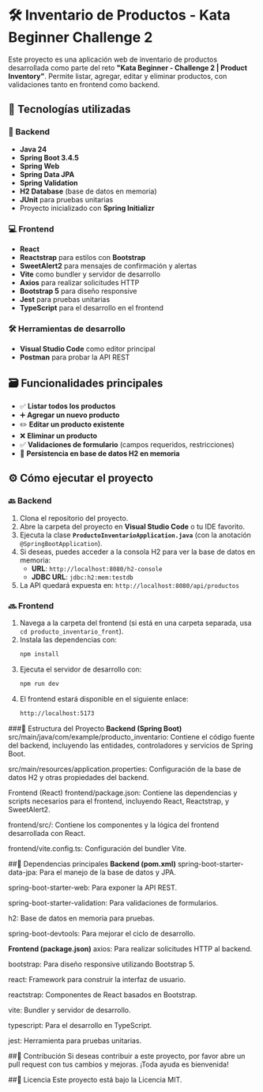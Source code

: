 # 🛠️ Inventario de Productos - Kata Beginner Challenge 2

Este proyecto es una aplicación web de inventario de productos desarrollada como parte del reto **"Kata Beginner - Challenge 2 | Product Inventory"**. Permite listar, agregar, editar y eliminar productos, con validaciones tanto en frontend como backend.

## 🚀 Tecnologías utilizadas

### 🔧 Backend
- **Java 24**
- **Spring Boot 3.4.5**
- **Spring Web**
- **Spring Data JPA**
- **Spring Validation**
- **H2 Database** (base de datos en memoria)
- **JUnit** para pruebas unitarias
- Proyecto inicializado con **Spring Initializr**

### 💻 Frontend
- **React**
- **Reactstrap** para estilos con **Bootstrap**
- **SweetAlert2** para mensajes de confirmación y alertas
- **Vite** como bundler y servidor de desarrollo
- **Axios** para realizar solicitudes HTTP
- **Bootstrap 5** para diseño responsive
- **Jest** para pruebas unitarias
- **TypeScript** para el desarrollo en el frontend

### 🛠️ Herramientas de desarrollo
- **Visual Studio Code** como editor principal
- **Postman** para probar la API REST

## 🗃️ Funcionalidades principales
- ✅ **Listar todos los productos**
- ➕ **Agregar un nuevo producto**
- ✏️ **Editar un producto existente**
- ❌ **Eliminar un producto**
- ✅ **Validaciones de formulario** (campos requeridos, restricciones)
- 💾 **Persistencia en base de datos H2 en memoria**

## ⚙️ Cómo ejecutar el proyecto

### 🔙 Backend
1. Clona el repositorio del proyecto.
2. Abre la carpeta del proyecto en **Visual Studio Code** o tu IDE favorito.
3. Ejecuta la clase **`ProductoInventarioApplication.java`** (con la anotación `@SpringBootApplication`).
4. Si deseas, puedes acceder a la consola H2 para ver la base de datos en memoria:
   - **URL**: `http://localhost:8080/h2-console`
   - **JDBC URL**: `jdbc:h2:mem:testdb`
5. La API quedará expuesta en: `http://localhost:8080/api/productos`

### 🔜 Frontend
1. Navega a la carpeta del frontend (si está en una carpeta separada, usa `cd producto_inventario_front`).
2. Instala las dependencias con:
   ```bash
   npm install
3. Ejecuta el servidor de desarrollo con:
    ```bash
   npm run dev
4. El frontend estará disponible en el siguiente enlace:
   ```bash
   http://localhost:5173
   
###📂 Estructura del Proyecto
**Backend (Spring Boot)**
src/main/java/com/example/producto_inventario: Contiene el código fuente del backend, incluyendo las entidades, controladores y servicios de Spring Boot.

src/main/resources/application.properties: Configuración de la base de datos H2 y otras propiedades del backend.

Frontend (React)
frontend/package.json: Contiene las dependencias y scripts necesarios para el frontend, incluyendo React, Reactstrap, y SweetAlert2.

frontend/src/: Contiene los componentes y la lógica del frontend desarrollada con React.

frontend/vite.config.ts: Configuración del bundler Vite.

##🔧 Dependencias principales
**Backend (pom.xml)**
spring-boot-starter-data-jpa: Para el manejo de la base de datos y JPA.

spring-boot-starter-web: Para exponer la API REST.

spring-boot-starter-validation: Para validaciones de formularios.

h2: Base de datos en memoria para pruebas.

spring-boot-devtools: Para mejorar el ciclo de desarrollo.

**Frontend (package.json)**
axios: Para realizar solicitudes HTTP al backend.

bootstrap: Para diseño responsive utilizando Bootstrap 5.

react: Framework para construir la interfaz de usuario.

reactstrap: Componentes de React basados en Bootstrap.

vite: Bundler y servidor de desarrollo.

typescript: Para el desarrollo en TypeScript.

jest: Herramienta para pruebas unitarias.

##🔄 Contribución
Si deseas contribuir a este proyecto, por favor abre un pull request con tus cambios y mejoras. ¡Toda ayuda es bienvenida!

##📄 Licencia
Este proyecto está bajo la Licencia MIT.
